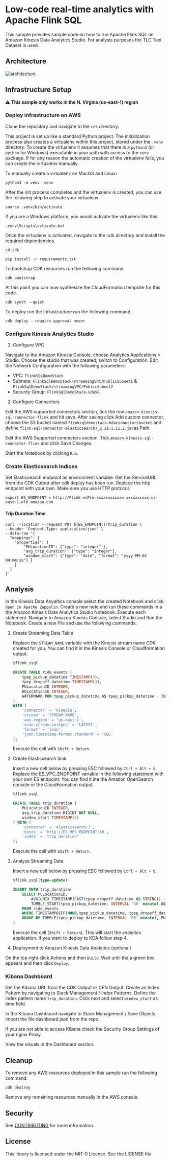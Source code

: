 # Low-code real-time analytics with Apache Flink SQL

This sample provides sample code on how to run Apache Flink SQL on Amazon Kinesis Data Analytics Studio. For analysis purposes the TLC Taxi Dataset is used.

## Architecture

![architecture](img/architecture.jpg)

## Infrastructure Setup

:warning: **This sample only works in the N. Virgina (us-east-1) region**

### Deploy infrastructure on AWS
Clone the repository and navigate to the `cdk` directory.

This project is set up like a standard Python project.  The initialization
process also creates a virtualenv within this project, stored under the `.venv`
directory.  To create the virtualenv it assumes that there is a `python3`
(or `python` for Windows) executable in your path with access to the `venv`
package. If for any reason the automatic creation of the virtualenv fails,
you can create the virtualenv manually.

To manually create a virtualenv on MacOS and Linux:

```
python3 -m venv .venv
```

After the init process completes and the virtualenv is created, you can use the following
step to activate your virtualenv.

```
source .venv/bin/activate
```

If you are a Windows platform, you would activate the virtualenv like this:

```
.venv\Scripts\activate.bat
```

Once the virtualenv is activated, navigate to the cdk directory and install the required dependencies.
```
cd cdk
```
```
pip install -r requirements.txt
```
To bootstrap CDK resources run the following command

```
cdk bootstrap
```

At this point you can now synthesize the CloudFormation template for this code.

```
cdk synth --quiet
```
To deploy run the infrastructure run the following command. 

```
cdk deploy --require-approval never
```

### Configure Kinesis Analytics Studio

1. Configure VPC

Navigate to the Amazon Kinesis Console, choose Analytics Applications > Studio. Choose the studio that was created, 
switch to Configuration.
Edit the Network Configuration with the following parameters:
- VPC: `FlinkSQLDemoStack`
- Subnets: `FlinkSqlDemoStack/streamingVPC/PublicSubnet1` & `FlinkSqlDemoStack/streamingVPC/PublicSubnet2`
- Security Group: `FlinkSqlDemoStack-kdaSG`

2. Configure Connectors

Edit the AWS supported connectors section, tick the row `amazon-kinesis-sql-connector-flink` and hit save.
After saving click Add custom connector, choose the S3 bucket named `flinksqldemostack-kdaconnectorsbucket` and define 
`flink-sql-connector-elasticsearch7_2.11-1.11.2.jar`as Path.

Edit the AWS Supported connectors section. Tick `amazon-kinesis-sql-connector-flink` and click Save Changes.

Start the Notebook by clicking `Run`.


### Create Elasticsearch Indices

Set Elasticsearch endpoint as environment variable. Get the ServiceURL from the CDK Output after cdk deploy has been run.
Replace the http endpoint with your own. Make sure you use HTTP protocol.
```shell script
export ES_ENDPOINT = http://Flink-esPro-xxxxxxxxxxxx-xxxxxxxxxx.us-east-1-elb.amazon.com
```

#### Trip Duration Time

```shell script
curl --location --request PUT ${ES_ENDPOINT}/trip_duration \
--header 'Content-Type: application/json' \
--data-raw '{
  "mappings": {
    "properties": {
        "PULocationID": {"type": "integer" },
        "avg_trip_duration": {"type": "integer"},
        "window_start": {"type": "date", "format": "yyyy-MM-dd HH:mm:ss"} }
    }
  }
}'
```

## Analysis

In the Kinesis Data Anyaltics console select the created Notebook and click `Open in Apache Zeppelin`. Create a new note
and run these commands in a the Amazon Kinesis Data Analytics Studio Notebook. Execute each statement.
Navigate to Amazon Kinesis Console, select Studio and Run the Notebook. Create a new File and use the following commands.
1. Create Streaming Data Table
    
    Replace the `STREAM_NAME` variable with the Kinesis stream name CDK created for you. You can find it in the Kinesis Console or Cloudformation output.
    ```sql
    %flink.ssql
    
    CREATE TABLE ride_events (
        tpep_pickup_datetime TIMESTAMP(3),
        tpep_dropoff_datetime TIMESTAMP(3),
        PULocationID INTEGER,
        DOLocationID INTEGER,
        WATERMARK FOR tpep_pickup_datetime AS tpep_pickup_datetime - INTERVAL '5' SECOND
    )
    WITH (
        'connector' = 'kinesis',
        'stream' = 'STREAM_NAME',
        'aws.region' = 'us-east-1',
        'scan.stream.initpos' = 'LATEST',
        'format' = 'json',
        'json.timestamp-format.standard' = 'SQL'
    );
    ```
    Execute the cell with `Shift + Return`.

2. Create Elasticsearch Sink
    
    Insert a new cell below by pressing ESC followed by `Ctrl + Alt + b`.
    Replace the ES_VPC_ENDPOINT variable in the following statement with your own ES endpoint. You can find it ine the Amazon OpenSearch console or the CloudFormation output.
    ```sql
    %flink.ssql
    
    CREATE TABLE trip_duration (
        PULocationID INTEGER,
        avg_trip_duration BIGINT NOT NULL,
        window_start TIMESTAMP(3)
    ) WITH (
        'connector' = 'elasticsearch-7',
        'hosts' = 'http://ES_VPC_ENDPOINT:80',
        'index' = 'trip_duration'
    );
    ```
    Execute the cell with `Shift + Return`.

3. Analyze Streaming Data
    
    Insert a new cell below by pressing ESC followed by `Ctrl + Alt + b`.
    ```sql
    %flink.ssql(type=update)
    
    INSERT INTO trip_duration(
        SELECT PULocationID,
            AVG(UNIX_TIMESTAMP(CAST(tpep_dropoff_datetime AS STRING)) - UNIX_TIMESTAMP(CAST(tpep_pickup_datetime AS STRING))) AS avg_ride_duration,
            TUMBLE_START(tpep_pickup_datetime, INTERVAL '60' minute) AS window_start 
        FROM ride_events
        WHERE TIMESTAMPDIFF(HOUR,tpep_pickup_datetime, tpep_dropoff_datetime) <= 4 
        GROUP BY TUMBLE(tpep_pickup_datetime, INTERVAL '60' minute), PULocationID
    )
    
    ```
    Execute the cell (`Shift + Return`). This will start the analytics application. If you want to deploy to KDA follow step 4.

4. Deployment to Amazon Kinesis Data Analytics (optional)

On the top right click Actions and then `Build`. Wait until the a green box appears and then click `Deploy`.


### Kibana Dashboard

Get the Kibana URL from the CDK Output or CFN Output.
Create an Index Pattern by navigating to Stack Management / Index Patterns. Define the index pattern name `trip_duration`.
Click next and select `window_start` as time field.

In the Kibana Dashboard navigate to Stack Management / Save Objects. Import the file dashboard.json from the repo.

If you are not able to access Kibana check the Security Group Settings of your nginx Proxy.

View the visuals in the Dashboard section.

## Cleanup

To remove any AWS resources deployed in this sample run the following command:

```shell script
cdk destroy
```

Remove any remaining resources manually in the AWS console.

## Security

See [CONTRIBUTING](CONTRIBUTING.md#security-issue-notifications) for more information.

## License

This library is licensed under the MIT-0 License. See the LICENSE file.
